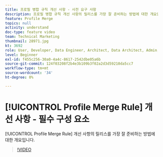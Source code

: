 ```yaml
---
title: 프로필 병합 규칙 개선 사항 - 사전 요구 사항
description: 프로필 병합 규칙 개선 사항의 릴리스를 가장 잘 준비하는 방법에 대한 개요입니다.
feature: Profile Merge
topics: null
activity: understand
doc-type: feature video
team: Technical Marketing
thumbnail: 28971.jpg
kt: 3692
role: User, Developer, Data Engineer, Architect, Data Architect, Admin, Leader
level: Beginner
exl-id: f455c256-30a0-4a4c-8617-2542dbe05a6b
source-git-commit: 124f03208f2b4e3b109b3f02a2d3d59210da5cc7
workflow-type: tm+mt
source-wordcount: '34'
ht-degree: 0%

---
```


# [!UICONTROL Profile Merge Rule] 개선 사항 - 필수 구성 요소

[!UICONTROL Profile Merge Rule] 개선 사항의 릴리스를 가장 잘 준비하는 방법에 대한 개요입니다.

>[!VIDEO](https://video.tv.adobe.com/v/28971/?quality=12)
